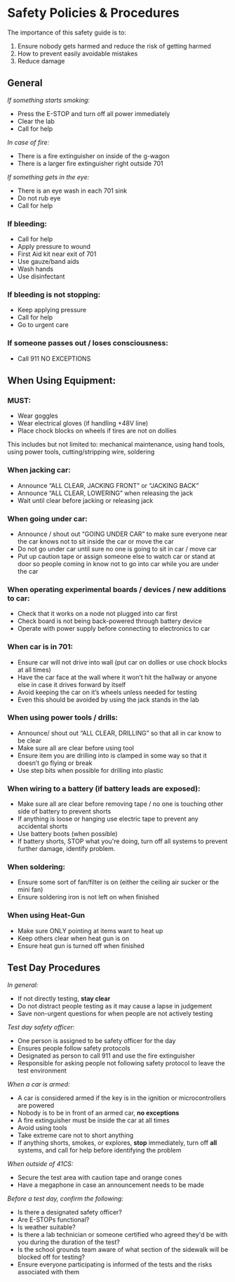 # Safety Policies & Procedures

The importance of this safety guide is to:

1. Ensure nobody gets harmed and reduce the risk of getting harmed
2. How to prevent easily avoidable mistakes
3. Reduce damage

## General

*If something starts smoking:*

- Press the E-STOP and turn off all power immediately
- Clear the lab
- Call for help

*In case of fire:*

- There is a fire extinguisher on inside of the g-wagon
- There is a larger fire extinguisher right outside 701

*If something gets in the eye:*

- There is an eye wash in each 701 sink
- Do not rub eye
- Call for help

### If bleeding:

- Call for help
- Apply pressure to wound
- First Aid kit near exit of 701
- Use gauze/band aids
- Wash hands
- Use disinfectant

### If bleeding is not stopping:

- Keep applying pressure
- Call for help
- Go to urgent care

### If someone passes out / loses consciousness:

- Call 911 NO EXCEPTIONS

## When Using Equipment:

### MUST:

- Wear goggles
- Wear electrical gloves (if handling +48V line)
- Place chock blocks on wheels if tires are not on dollies

This includes but not limited to: mechanical maintenance, using hand
tools, using power tools, cutting/stripping wire, soldering

### When jacking car:

- Announce “ALL CLEAR, JACKING FRONT” or “JACKING BACK”
- Announce “ALL CLEAR, LOWERING” when releasing the jack
- Wait until clear before jacking or releasing jack

### When going under car:

- Announce / shout out “GOING UNDER CAR” to make sure everyone near the
  car knows not to sit inside the car or move the car
- Do not go under car until sure no one is going to sit in car / move
  car
- Put up caution tape or assign someone else to watch car or stand at
  door so people coming in know not to go into car while you are under
  the car

### When operating experimental boards / devices / new additions to car:

- Check that it works on a node not plugged into car first
- Check board is not being back-powered through battery device
- Operate with power supply before connecting to electronics to car

### When car is in 701:

- Ensure car will not drive into wall (put car on dollies or use chock
  blocks at all times)
- Have the car face at the wall where it won’t hit the hallway or anyone
  else in case it drives forward by itself
- Avoid keeping the car on it’s wheels unless needed for testing
- Even this should be avoided by using the jack stands in the lab

### When using power tools / drills:

- Announce/ shout out “ALL CLEAR, DRILLING” so that all in car know to
  be clear
- Make sure all are clear before using tool
- Ensure item you are drilling into is clamped in some way so that it
  doesn’t go flying or break
- Use step bits when possible for drilling into plastic

### When wiring to a battery (if battery leads are exposed):

- Make sure all are clear before removing tape / no one is touching
  other side of battery to prevent shorts
- If anything is loose or hanging use electric tape to prevent any
  accidental shorts
- Use battery boots (when possible)
- If battery shorts, STOP what you're doing, turn off all systems to
  prevent further damage, identify problem.

### When soldering:

- Ensure some sort of fan/filter is on (either the ceiling air sucker or
  the mini fan)
- Ensure soldering iron is not left on when finished

### When using Heat-Gun

- Make sure ONLY pointing at items want to heat up
- Keep others clear when heat gun is on
- Ensure heat gun is turned off when finished

## Test Day Procedures

*In general:*

- If not directly testing, **stay clear**
- Do not distract people testing as it may cause a lapse in judgement
- Save non-urgent questions for when people are not actively testing

*Test day safety officer:*

- One person is assigned to be safety officer for the day
- Ensures people follow safety protocols
- Designated as person to call 911 and use the fire extinguisher
- Responsible for asking people not following safety protocol to leave
  the test environment

*When a car is armed:*

- A car is considered armed if the key is in the ignition or
  microcontrollers are powered
- Nobody is to be in front of an armed car, **no exceptions**
- A fire extinguisher must be inside the car at all times
- Avoid using tools
- Take extreme care not to short anything
- If anything shorts, smokes, or explores, **stop** immediately, turn
  off **all** systems, and call for help before identifying the problem

*When outside of 41CS:*

- Secure the test area with caution tape and orange cones
- Have a megaphone in case an announcement needs to be made

*Before a test day, confirm the following:*

- Is there a designated safety officer?
- Are E-STOPs functional?
- Is weather suitable?
- Is there a lab technician or someone certified who agreed they'd be
  with you during the duration of the test?
- Is the school grounds team aware of what section of the sidewalk will
  be blocked off for testing?
- Ensure everyone participating is informed of the tests and the risks
  associated with them
